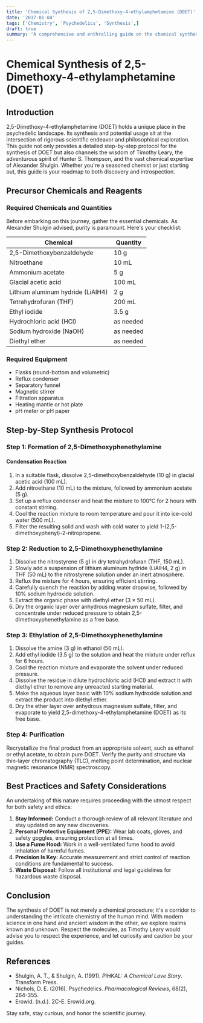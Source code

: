 ```yaml
---
title: 'Chemical Synthesis of 2,5-Dimethoxy-4-ethylamphetamine (DOET)'
date: '2017-01-04'
tags: ['Chemistry', 'Psychedelics', 'Synthesis',]
draft: true
summary: 'A comprehensive and enthralling guide on the chemical synthesis of the psychedelic compound DOET.'
---
```


# Chemical Synthesis of 2,5-Dimethoxy-4-ethylamphetamine (DOET)

## Introduction

2,5-Dimethoxy-4-ethylamphetamine (DOET) holds a unique place in the psychedelic landscape. Its synthesis and potential usage sit at the intersection of rigorous scientific endeavor and philosophical exploration. This guide not only provides a detailed step-by-step protocol for the synthesis of DOET but also channels the wisdom of Timothy Leary, the adventurous spirit of Hunter S. Thompson, and the vast chemical expertise of Alexander Shulgin. Whether you're a seasoned chemist or just starting out, this guide is your roadmap to both discovery and introspection. 

## Precursor Chemicals and Reagents

### Required Chemicals and Quantities

Before embarking on this journey, gather the essential chemicals. As Alexander Shulgin advised, purity is paramount. Here's your checklist:

| **Chemical**                 | **Quantity**   |
|------------------------------|----------------|
| 2,5-Dimethoxybenzaldehyde    | 10 g           |
| Nitroethane                   | 10 mL          |
| Ammonium acetate              | 5 g            |
| Glacial acetic acid           | 100 mL         |
| Lithium aluminum hydride (LiAlH4) | 2 g        |
| Tetrahydrofuran (THF)         | 200 mL         |
| Ethyl iodide                  | 3.5 g          |
| Hydrochloric acid (HCl)       | as needed      |
| Sodium hydroxide (NaOH)       | as needed      |
| Diethyl ether                 | as needed      |

### Required Equipment

- Flasks (round-bottom and volumetric)
- Reflux condenser
- Separatory funnel
- Magnetic stirrer
- Filtration apparatus
- Heating mantle or hot plate
- pH meter or pH paper

## Step-by-Step Synthesis Protocol

### Step 1: Formation of 2,5-Dimethoxyphenethylamine

#### Condensation Reaction
1. In a suitable flask, dissolve 2,5-dimethoxybenzaldehyde (10 g) in glacial acetic acid (100 mL).
2. Add nitroethane (10 mL) to the mixture, followed by ammonium acetate (5 g).
3. Set up a reflux condenser and heat the mixture to 100°C for 2 hours with constant stirring.
4. Cool the reaction mixture to room temperature and pour it into ice-cold water (500 mL).
5. Filter the resulting solid and wash with cold water to yield 1-(2,5-dimethoxyphenyl)-2-nitropropene.

### Step 2: Reduction to 2,5-Dimethoxyphenethylamine
1. Dissolve the nitrostyrene (5 g) in dry tetrahydrofuran (THF, 150 mL).
2. Slowly add a suspension of lithium aluminum hydride (LiAlH4, 2 g) in THF (50 mL) to the nitrostyrene solution under an inert atmosphere.
3. Reflux the mixture for 4 hours, ensuring efficient stirring.
4. Carefully quench the reaction by adding water dropwise, followed by 10% sodium hydroxide solution.
5. Extract the organic phase with diethyl ether (3 × 50 mL).
6. Dry the organic layer over anhydrous magnesium sulfate, filter, and concentrate under reduced pressure to obtain 2,5-dimethoxyphenethylamine as a free base.

### Step 3: Ethylation of 2,5-Dimethoxyphenethylamine
1. Dissolve the amine (3 g) in ethanol (50 mL).
2. Add ethyl iodide (3.5 g) to the solution and heat the mixture under reflux for 6 hours.
3. Cool the reaction mixture and evaporate the solvent under reduced pressure.
4. Dissolve the residue in dilute hydrochloric acid (HCl) and extract it with diethyl ether to remove any unreacted starting material.
5. Make the aqueous layer basic with 10% sodium hydroxide solution and extract the product into diethyl ether.
6. Dry the ether layer over anhydrous magnesium sulfate, filter, and evaporate to yield 2,5-dimethoxy-4-ethylamphetamine (DOET) as its free base.

### Step 4: Purification
Recrystallize the final product from an appropriate solvent, such as ethanol or ethyl acetate, to obtain pure DOET. Verify the purity and structure via thin-layer chromatography (TLC), melting point determination, and nuclear magnetic resonance (NMR) spectroscopy.

## Best Practices and Safety Considerations

An undertaking of this nature requires proceeding with the utmost respect for both safety and ethics:

1. **Stay Informed:** Conduct a thorough review of all relevant literature and stay updated on any new discoveries.
2. **Personal Protective Equipment (PPE):** Wear lab coats, gloves, and safety goggles, ensuring protection at all times.
3. **Use a Fume Hood:** Work in a well-ventilated fume hood to avoid inhalation of harmful fumes.
4. **Precision Is Key:** Accurate measurement and strict control of reaction conditions are fundamental to success.
5. **Waste Disposal:** Follow all institutional and legal guidelines for hazardous waste disposal.

## Conclusion

The synthesis of DOET is not merely a chemical procedure; it's a corridor to understanding the intricate chemistry of the human mind. With modern science in one hand and ancient wisdom in the other, we explore realms known and unknown. Respect the molecules, as Timothy Leary would advise you to respect the experience, and let curiosity and caution be your guides. 

## References

- Shulgin, A. T., & Shulgin, A. (1991). _PiHKAL: A Chemical Love Story_. Transform Press.
- Nichols, D. E. (2016). Psychedelics. _Pharmacological Reviews_, 68(2), 264-355.
- Erowid. (n.d.). 2C-E. Erowid.org.

Stay safe, stay curious, and honor the scientific journey.